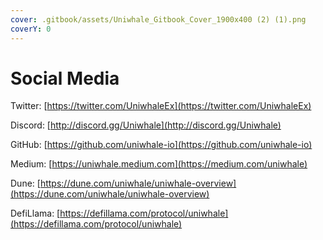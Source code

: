 ```yaml
---
cover: .gitbook/assets/Uniwhale_Gitbook_Cover_1900x400 (2) (1).png
coverY: 0
---
```


# Social Media

Twitter: [https://twitter.com/UniwhaleEx](https://twitter.com/UniwhaleEx)

Discord: [http://discord.gg/Uniwhale](http://discord.gg/Uniwhale)

GitHub: [https://github.com/uniwhale-io](https://github.com/uniwhale-io)

Medium: [https://uniwhale.medium.com](https://medium.com/uniwhale)

Dune: [https://dune.com/uniwhale/uniwhale-overview](https://dune.com/uniwhale/uniwhale-overview)

DefiLlama: [https://defillama.com/protocol/uniwhale](https://defillama.com/protocol/uniwhale)
